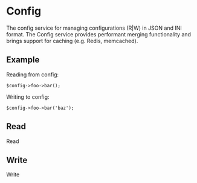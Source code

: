 # Config
The config service for managing configurations (R|W) in JSON and INI format. The Config service provides performant merging functionality and brings support for caching (e.g. Redis, memcached).

## Example
Reading from config:

    $config->foo->bar();

Writing to config:

    $config->foo->bar('baz');

## Read
Read


## Write
Write
